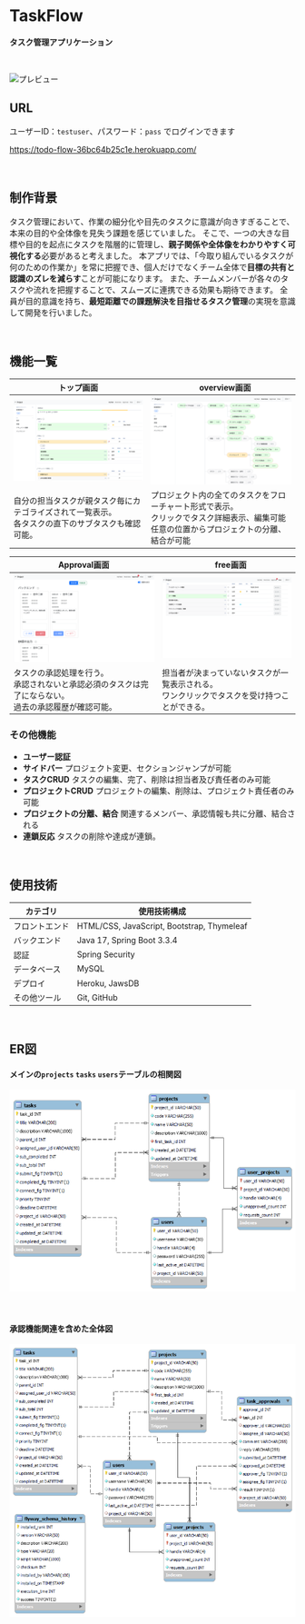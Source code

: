 # TaskFlow
**タスク管理アプリケーション**

<br>

![プレビュー](/docs/img/TaskFlow.gif)

## URL

ユーザーID：`testuser`、パスワード：`pass` でログインできます

https://todo-flow-36bc64b25c1e.herokuapp.com/

<br />

## 制作背景

タスク管理において、作業の細分化や目先のタスクに意識が向きすぎることで、本来の目的や全体像を見失う課題を感じていました。
そこで、一つの大きな目標や目的を起点にタスクを階層的に管理し、**親子関係や全体像をわかりやすく可視化する**必要があると考えました。
本アプリでは、「今取り組んでいるタスクが何のための作業か」を常に把握でき、個人だけでなくチーム全体で**目標の共有と認識のズレを減らす**ことが可能になります。
また、チームメンバーが各々のタスクや流れを把握することで、スムーズに連携できる効果も期待できます。
全員が目的意識を持ち、**最短距離での課題解決を目指せるタスク管理**の実現を意識して開発を行いました。


<br />

## 機能一覧
| トップ画面 |　overview画面 |
| ---- | ---- |
| <img src="/docs/img/home.png" alt="トップ画面" width="500" /> | <img src="/docs/img/overview.png" alt="overview画面" width="500" /> |
| 自分の担当タスクが親タスク毎にカテゴライズされて一覧表示。<br> 各タスクの直下のサブタスクも確認可能。| プロジェクト内の全てのタスクをフローチャート形式で表示。<br>クリックでタスク詳細表示、編集可能<br>任意の位置からプロジェクトの分離、結合が可能 |

| Approval画面 |　free画面 |
| ---- | ---- |
| <img src="/docs/img/approval.png" alt="approval画面" width="500" /> | <img src="/docs/img/free.png" alt="free画面" width="500" /> |
| タスクの承認処理を行う。<br>承認されないと承認必須のタスクは完了にならない。<br>過去の承認履歴が確認可能。 | 担当者が決まっていないタスクが一覧表示される。<br>ワンクリックでタスクを受け持つことができる。 |

### その他機能
  - **ユーザー認証**
  - **サイドバー**
    プロジェクト変更、セクションジャンプが可能
  - **タスクCRUD**
    タスクの編集、完了、削除は担当者及び責任者のみ可能
  - **プロジェクトCRUD**
    プロジェクトの編集、削除は、プロジェクト責任者のみ可能
  - **プロジェクトの分離、結合**
    関連するメンバー、承認情報も共に分離、結合される
  - **連鎖反応**
    タスクの削除や達成が連鎖。

<br />

## 使用技術

| カテゴリ       | 使用技術構成                                                           |
|----------------|----------------------------------------------------------------------|
| フロントエンド  | HTML/CSS, JavaScript, Bootstrap, Thymeleaf                      |
| バックエンド    | Java 17, Spring Boot 3.3.4        |
| 認証           | Spring Security |
| データベース    | MySQL |
| デプロイ       | Heroku, JawsDB   |
| その他ツール   | Git, GitHub                                           |

<br />

## ER図
#### メインの`projects` `tasks` `users`テーブルの相関図
![ER図](docs/img/er_view/er_main.png)

<br>

#### 承認機能関連を含めた全体図
![ER図](docs/img/er_view/er_all.png)

<br />

